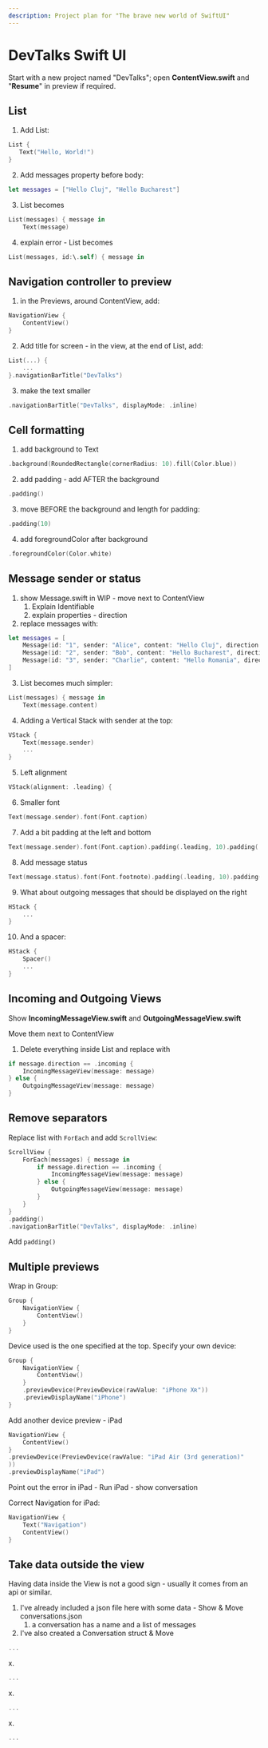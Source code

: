 ```yaml
---
description: Project plan for "The brave new world of SwiftUI"
---
```


# DevTalks Swift UI

Start with a new project named "DevTalks"; open **ContentView.swift** and "**Resume**" in preview if required.

## List

1. Add List:

```swift
List {
   Text("Hello, World!")
}
```

2. Add messages property before body:

```swift
let messages = ["Hello Cluj", "Hello Bucharest"]
```

3. List becomes 

```swift
List(messages) { message in
    Text(message)
```

4. explain error - List becomes

```swift
List(messages, id:\.self) { message in
```

## Navigation controller to preview

1. in the Previews, around ContentView, add:

```swift
NavigationView {
    ContentView()
}
```

2. Add title for screen - in the view, at the end of List, add:

```swift
List(...) {
    ...
}.navigationBarTitle("DevTalks")
```

3. make the text smaller

```swift
.navigationBarTitle("DevTalks", displayMode: .inline)
```

## Cell formatting

1. add background to Text

```swift
.background(RoundedRectangle(cornerRadius: 10).fill(Color.blue))
```

2. add padding - add AFTER the background

```swift
.padding()
```

3. move BEFORE the background and length for padding:

```swift
.padding(10)
```

4. add foregroundColor after background

```swift
.foregroundColor(Color.white)
```

## Message sender or status

1. show Message.swift in WIP - move next to ContentView
   1. Explain Identifiable
   2. explain properties - direction
2. replace messages with:

```swift
let messages = [
    Message(id: "1", sender: "Alice", content: "Hello Cluj", direction: .incoming, wasDelivered: true, wasRead: true),
    Message(id: "2", sender: "Bob", content: "Hello Bucharest", direction: .outgoing, wasDelivered: true, wasRead: false),
    Message(id: "3", sender: "Charlie", content: "Hello Romania", direction: .incoming, wasDelivered: true, wasRead: true)
]
```

3. List becomes much simpler:

```swift
List(messages) { message in
    Text(message.content)
```

4. Adding a Vertical Stack with sender at the top:

```swift
VStack {
    Text(message.sender)
    ...
}
```

5. Left alignment

```swift
VStack(alignment: .leading) {
```

6. Smaller font

```swift
Text(message.sender).font(Font.caption)
```

7. Add a bit padding at the left and bottom

```swift
Text(message.sender).font(Font.caption).padding(.leading, 10).padding(.bottom, 4)
```

8. Add message status

```swift
Text(message.status).font(Font.footnote).padding(.leading, 10).padding(.top, 2)
```

9. What about outgoing messages that should be displayed on the right

```swift
HStack { 
    ... 
}
```

10. And a spacer:

```swift
HStack { 
    Spacer()
    ... 
}
```



## Incoming and Outgoing Views

Show **IncomingMessageView.swift** and **OutgoingMessageView.swift**

Move them next to ContentView

1. Delete everything inside List and replace with

```swift
if message.direction == .incoming {
    IncomingMessageView(message: message)
} else {
    OutgoingMessageView(message: message)
}
```



## Remove separators

Replace list with `ForEach` and add `ScrollView`:

```swift
ScrollView {
    ForEach(messages) { message in
        if message.direction == .incoming {
            IncomingMessageView(message: message)
        } else {
            OutgoingMessageView(message: message)
        }
    }
}
.padding()
.navigationBarTitle("DevTalks", displayMode: .inline)
```

Add `padding()`

## Multiple previews

Wrap in Group:

```swift
Group {
    NavigationView {
        ContentView()
    }
}
```

Device used is the one specified at the top. Specify your own device:

```swift
Group {
    NavigationView {
        ContentView()
    }
    .previewDevice(PreviewDevice(rawValue: "iPhone Xʀ"))
    .previewDisplayName("iPhone")
}
```

Add another device preview - iPad

```swift
NavigationView {
    ContentView()
}
.previewDevice(PreviewDevice(rawValue: "iPad Air (3rd generation)"
))
.previewDisplayName("iPad")
```

Point out the error in iPad - Run iPad - show conversation

Correct Navigation for iPad:

```swift
NavigationView {
    Text("Navigation")
    ContentView()
}
```















## Take data outside the view

Having data inside the View is not a good sign - usually it comes from an api or similar.

1. I've already included a json file here with some data - Show & Move conversations.json
   1. a conversation has a name and a list of messages
2. I've also created a Conversation struct  & Move

```swift
...
```

x.

```swift
...
```



x.

```swift
...
```

x.

```swift
...
```



